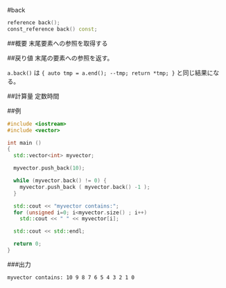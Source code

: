 #back
```cpp
reference back();
const_reference back() const;
```

##概要
末尾要素への参照を取得する


##戻り値
末尾の要素への参照を返す。

`a.back()` は `{ auto tmp = a.end(); --tmp; return *tmp; }` と同じ結果になる。


##計算量
定数時間


##例
```cpp
#include <iostream>
#include <vector>

int main ()
{
  std::vector<int> myvector;

  myvector.push_back(10);

  while (myvector.back() != 0) {
    myvector.push_back ( myvector.back() -1 );
  }

  std::cout << "myvector contains:";
  for (unsigned i=0; i<myvector.size() ; i++)
    std::cout << " " << myvector[i];

  std::cout << std::endl;

  return 0;
}
```

###出力
```
myvector contains: 10 9 8 7 6 5 4 3 2 1 0 
```

